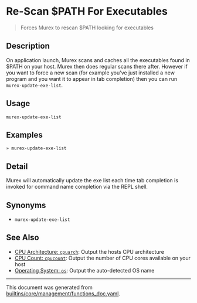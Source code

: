 # Re-Scan $PATH For Executables

> Forces Murex to rescan $PATH looking for executables

## Description

On application launch, Murex scans and caches all the executables found in
$PATH on your host. Murex then does regular scans there after. However if
you want to force a new scan (for example you've just installed a new
program and you want it to appear in tab completion) then you can run `murex-update-exe-list`.

## Usage

```
murex-update-exe-list
```

## Examples

```
» murex-update-exe-list
```

## Detail

Murex will automatically update the exe list each time tab completion is
invoked for command name completion via the REPL shell.

## Synonyms

* `murex-update-exe-list`


## See Also

* [CPU Architecture: `cpuarch`](../commands/cpuarch.md):
  Output the hosts CPU architecture
* [CPU Count: `cpucount`](../commands/cpucount.md):
  Output the number of CPU cores available on your host
* [Operating System: `os`](../commands/os.md):
  Output the auto-detected OS name

<hr/>

This document was generated from [builtins/core/management/functions_doc.yaml](https://github.com/lmorg/murex/blob/master/builtins/core/management/functions_doc.yaml).